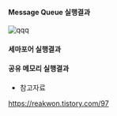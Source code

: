 


#### Message Queue 실행결과

![qqq](https://user-images.githubusercontent.com/59076451/128169071-8b9e5f2d-3830-463f-8779-4237f8cc1065.PNG)



#### 세마포어 실행결과




#### 공유 메모리 실행결과




- 참고자료 

https://reakwon.tistory.com/97
